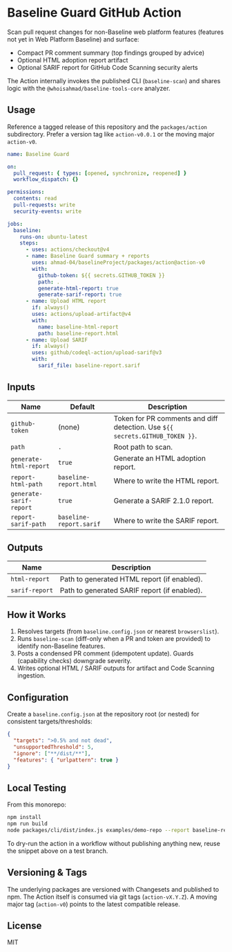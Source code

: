 # Baseline Guard GitHub Action

Scan pull request changes for non-Baseline web platform features (features not yet in Web Platform Baseline) and surface:

- Compact PR comment summary (top findings grouped by advice)
- Optional HTML adoption report artifact
- Optional SARIF report for GitHub Code Scanning security alerts

The Action internally invokes the published CLI (`baseline-scan`) and shares logic with the `@whoisahmad/baseline-tools-core` analyzer.

## Usage

Reference a tagged release of this repository and the `packages/action` subdirectory. Prefer a version tag like `action-v0.0.1` or the moving major `action-v0`.

```yaml
name: Baseline Guard

on:
  pull_request: { types: [opened, synchronize, reopened] }
  workflow_dispatch: {}

permissions:
  contents: read
  pull-requests: write
  security-events: write

jobs:
  baseline:
    runs-on: ubuntu-latest
    steps:
      - uses: actions/checkout@v4
      - name: Baseline Guard summary + reports
        uses: ahmad-04/baselineProject/packages/action@action-v0
        with:
          github-token: ${{ secrets.GITHUB_TOKEN }}
          path: .
          generate-html-report: true
          generate-sarif-report: true
      - name: Upload HTML report
        if: always()
        uses: actions/upload-artifact@v4
        with:
          name: baseline-html-report
          path: baseline-report.html
      - name: Upload SARIF
        if: always()
        uses: github/codeql-action/upload-sarif@v3
        with:
          sarif_file: baseline-report.sarif
```

## Inputs

| Name                    | Default                 | Description                                                                  |
| ----------------------- | ----------------------- | ---------------------------------------------------------------------------- |
| `github-token`          | (none)                  | Token for PR comments and diff detection. Use `${{ secrets.GITHUB_TOKEN }}`. |
| `path`                  | `.`                     | Root path to scan.                                                           |
| `generate-html-report`  | `true`                  | Generate an HTML adoption report.                                            |
| `report-html-path`      | `baseline-report.html`  | Where to write the HTML report.                                              |
| `generate-sarif-report` | `true`                  | Generate a SARIF 2.1.0 report.                                               |
| `report-sarif-path`     | `baseline-report.sarif` | Where to write the SARIF report.                                             |

## Outputs

| Name           | Description                                  |
| -------------- | -------------------------------------------- |
| `html-report`  | Path to generated HTML report (if enabled).  |
| `sarif-report` | Path to generated SARIF report (if enabled). |

## How it Works

1. Resolves targets (from `baseline.config.json` or nearest `browserslist`).
2. Runs `baseline-scan` (diff-only when a PR and token are provided) to identify non-Baseline features.
3. Posts a condensed PR comment (idempotent update). Guards (capability checks) downgrade severity.
4. Writes optional HTML / SARIF outputs for artifact and Code Scanning ingestion.

## Configuration

Create a `baseline.config.json` at the repository root (or nested) for consistent targets/thresholds:

```json
{
  "targets": ">0.5% and not dead",
  "unsupportedThreshold": 5,
  "ignore": ["**/dist/**"],
  "features": { "urlpattern": true }
}
```

## Local Testing

From this monorepo:

```bash
npm install
npm run build
node packages/cli/dist/index.js examples/demo-repo --report baseline-report.html --exit-zero
```

To dry-run the action in a workflow without publishing anything new, reuse the snippet above on a test branch.

## Versioning & Tags

The underlying packages are versioned with Changesets and published to npm. The Action itself is consumed via git tags (`action-vX.Y.Z`). A moving major tag (`action-v0`) points to the latest compatible release.

## License

MIT
